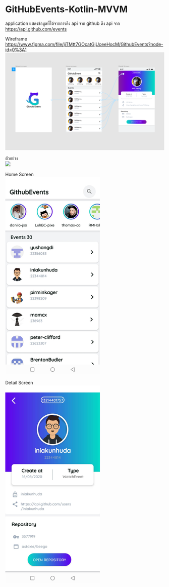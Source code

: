# GitHubEvents-Kotlin-MVVM

application แสดงข้อมูลที่ได้จากการดึง api จาก github
ดึง api จาก https://api.github.com/events


Wireframe 
https://www.figma.com/file/jiTMtt7GOcatGjUceeHocM/GithubEvents?node-id=0%3A1
<br>
<img src="https://github.com/sjitprogrammer/GitHubEvents-Kotlin/blob/master/image/whareframe.PNG" width="600">
<br>


ตัวอย่าง
<br>
<img src="https://github.com/sjitprogrammer/GitHubEvents-Kotlin/blob/master/image/63810.gif" width="300">
<br>

Home Screen
<br>
<img src="https://github.com/sjitprogrammer/GitHubEvents-Kotlin/blob/master/image/63812.jpg" width="300">
<br>


Detail Screen
<br>
<img src="https://github.com/sjitprogrammer/GitHubEvents-Kotlin/blob/master/image/63811.jpg" width="300">
<br>
